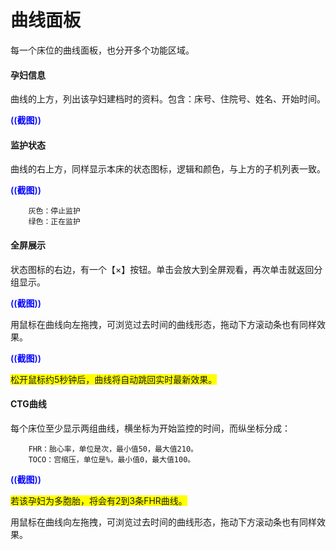 # 曲线面板

每一个床位的曲线面板，也分开多个功能区域。

#### 孕妇信息
曲线的上方，列出该孕妇建档时的资料。包含：床号、住院号、姓名、开始时间。

<span style="color:blue;font-weight:600;">((截图))</span>

#### 监护状态
曲线的右上方，同样显示本床的状态图标，逻辑和颜色，与上方的子机列表一致。

<span style="color:blue;font-weight:600;">((截图))</span>

```
    灰色：停止监护
    绿色：正在监护
```

#### 全屏展示
状态图标的右边，有一个【×】按钮。单击会放大到全屏观看，再次单击就返回分组显示。

<span style="color:blue;font-weight:600;">((截图))</span>

用鼠标在曲线向左拖拽，可浏览过去时间的曲线形态，拖动下方滚动条也有同样效果。

<span style="color:blue;font-weight:600;">((截图))</span>

<span style="background:yellow;">松开鼠标约5秒钟后，曲线将自动跳回实时最新效果。</span>

#### CTG曲线
每个床位至少显示两组曲线，横坐标为开始监控的时间，而纵坐标分成：

```
    FHR：胎心率，单位是次，最小值50，最大值210。
    TOCO：宫缩压，单位是%，最小值0，最大值100。
```

<span style="color:blue;font-weight:600;">((截图))</span>

<span style="background:yellow;">若该孕妇为多胞胎，将会有2到3条FHR曲线。</span>

用鼠标在曲线向左拖拽，可浏览过去时间的曲线形态，拖动下方滚动条也有同样效果。
